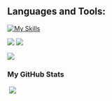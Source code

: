 ## Languages and Tools:

[![My Skills](https://skillicons.dev/icons?i=php,flutter,django,js,swift,ts,react,nextjs,tailwindcss,materialui,html,css,sass,bootstrap,py,postgres,postman,vscode,git,github,githubactions,vercel)](https://skillicons.dev)

<p align="top">
  <img src="https://img.shields.io/github/stars/kellydanielo?style=for-the-badge&logo=github&color=005FED" />
  <img src="https://img.shields.io/github/followers/kellydanielo?style=for-the-badge&logo=github&color=FCC624" />
  </p>

<p>
  <img src="https://streak-stats.demolab.com/?user=kellydanielo&theme=transparent&hide_border=true&stroke=transparent" align="top" /> 
</p>



<h3>My GitHub Stats</h3>


<!-- <p><img align="left" src="https://github-readme-stats.vercel.app/api/top-langs?username=adedoyin-emmanuel&show_icons=true&locale=en&layout=compact&theme=github_dark_dimmed" alt="adedoyin-emmanuel" /></p>  -->

<p>&nbsp;<img align="center" src="https://github-readme-stats.vercel.app/api?username=KellyDanielO&show_icons=true&locale=en&theme=github_dark_dimmed&include_all_commits=true" /></p>
